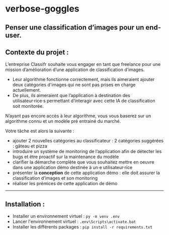 # verbose-goggles

Penser une classification d’images pour un end-user.
---

## Contexte du projet :

L’entreprise Classifr souhaite vous engager en tant que freelance pour une mission d’amélioration d’une application de classification d’images.
  - Leur algorithme fonctionne correctement, mais ils aimeraient ajouter deux catégories d'images qui ne sont pas prises en charge actuellement.
  - De plus, ils aimeraient que l’application à destination des utilisateur·rice·s permettant d’interagir avec cette IA de classification soit monitorée.

N’ayant pas encore accès à leur algorithme, vous vous baserez sur un algorithme connu et un modèle pré entrainé du marché.

Votre tâche est alors la suivante :
  - ajouter 2 nouvelles catégories au classificateur : 2 catégories suggérées : gâteau et pizza
  - introduire un système de monitoring de l’application afin de détecter les bugs et être proactif sur la maintenance du modèle
  - clarifier la démarche complète que vous souhaitez mettre en oeuvre dans une  application démo destinée à un·e utilisateur·rice
  - présenter la **conception** de cette application démo : elle doit assurer la classification d’images et son monitoring
  - réaliser les prémices de cette application de démo
---

## Installation :

- Installer un environnement virtuel : `py -m venv .env`
- Lancer l'environnement virtuel : `.env\Scripts\activate.bat`
- Installer les différents packages : `pip install -r requirements.txt`

